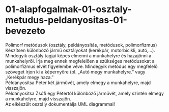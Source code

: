 # 01-alapfogalmak-01-osztaly-metudus-peldanyositas-01-bevezeto
Polimorf metódusok (osztály, példányosítás, metódusok, polimorfizmus)    
Készítsen különböző jármű osztályokat (kerékpár, motorbicikli, autó,…). Mindegyik osztály tagjai képes elmenni a munkahelyre és hazajönni a munkahelyről. Írja meg ennek megfelelően a szükséges metódusokat a polimorfizmus elvét figyelembe véve. Mindegyik metódus egy megfelelő szöveget írjon ki a képernyőre (pl. „Autó megy munkahelyre.” vagy „Kerékpár megy haza.”    
Példányosítsa Péter két járművét, amely elmegy a munkahelyre, majd visszajön.    
Példányosítsa Zsófi egy Pétertől különböző járművét, amely szintén elmegy a munkahelyre, majd visszajön.    
Az elkészült osztály dokumentálja UML diagrammal!    

